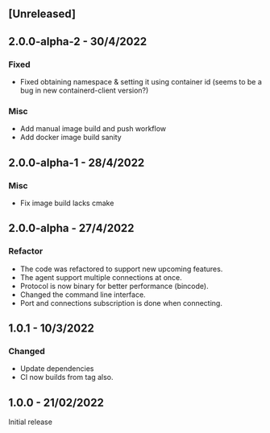 ## [Unreleased]
## 2.0.0-alpha-2 - 30/4/2022
### Fixed
* Fixed obtaining namespace & setting it using container id (seems to be a bug in new containerd-client version?)
### Misc
* Add manual image build and push workflow
* Add docker image build sanity
## 2.0.0-alpha-1 - 28/4/2022
### Misc
* Fix image build lacks cmake

## 2.0.0-alpha - 27/4/2022
### Refactor
* The code was refactored to support new upcoming features.
* The agent support multiple connections at once.
* Protocol is now binary for better performance (bincode).
* Changed the command line interface.
* Port and connections subscription is done when connecting.

## 1.0.1 - 10/3/2022
### Changed
* Update dependencies
* CI now builds from tag also.
## 1.0.0 - 21/02/2022
Initial release